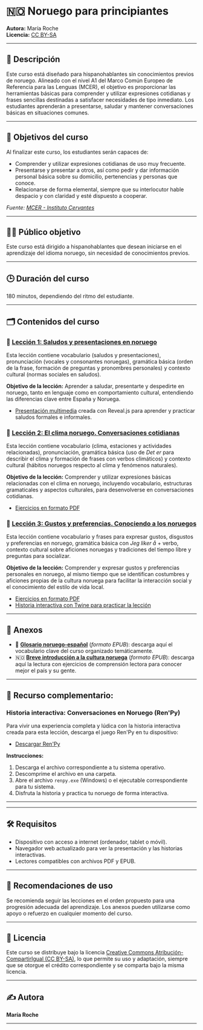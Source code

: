 # 🇳🇴 Noruego para principiantes

**Autora:** María Roche  
**Licencia:** [CC BY-SA](https://creativecommons.org/licenses/by-sa/4.0/deed.es)

---

## 📘 Descripción

Este curso está diseñado para hispanohablantes sin conocimientos previos de noruego. Alineado con el nivel A1 del Marco Común Europeo de Referencia para las Lenguas (MCER), el objetivo es proporcionar las herramientas básicas para comprender y utilizar expresiones cotidianas y frases sencillas destinadas a satisfacer necesidades de tipo inmediato. Los estudiantes aprenderán a presentarse, saludar y mantener conversaciones básicas en situaciones comunes.

---

## 🎯 Objetivos del curso

Al finalizar este curso, los estudiantes serán capaces de:

- Comprender y utilizar expresiones cotidianas de uso muy frecuente.
- Presentarse y presentar a otros, así como pedir y dar información personal básica sobre su domicilio, pertenencias y personas que conoce.
- Relacionarse de forma elemental, siempre que su interlocutor hable despacio y con claridad y esté dispuesto a cooperar.

*Fuente: [MCER - Instituto Cervantes](https://cvc.cervantes.es/ensenanza/biblioteca_ele/marco/cvc_mer.pdf)*

---

## 🧑‍🎓 Público objetivo

Este curso está dirigido a hispanohablantes que desean iniciarse en el aprendizaje del idioma noruego, sin necesidad de conocimientos previos.

---
## 🕒 Duración del curso

180 minutos, dependiendo del ritmo del estudiante.

---

## 🗂️ Contenidos del curso

### 📍 [Lección 1: **Saludos y presentaciones en noruego**](00-leccion1/leccion1.md)
Esta lección contiene vocabulario (saludos y presentaciones), pronunciación (vocales y consonantes noruegas), gramática básica (orden de la frase, formación de preguntas y pronombres personales) y contexto cultural (normas sociales en saludos).

**Objetivo de la lección:** Aprender a saludar, presentarte y despedirte en noruego, tanto en lenguaje como en comportamiento cultural, entendiendo las diferencias clave entre España y Noruega.

- [Presentación multimedia](https://mroche02.github.io/curso-noruego/00-leccion1/presentacion/presentacion.html) creada con Reveal.js para aprender y practicar saludos formales e informales.

### 📍 [Lección 2: **El clima noruego. Conversaciones cotidianas**](01-leccion2/leccion2.md) 
Esta lección contiene vocabulario (clima, estaciones y actividades relacionadas), pronunciación, gramática básica (uso de *Det er* para describir el clima y formación de frases con verbos climáticos) y contexto cultural (hábitos noruegos respecto al clima y fenómenos naturales).

**Objetivo de la lección:** Comprender y utilizar expresiones básicas relacionadas con el clima en noruego, incluyendo vocabulario, estructuras gramaticales y aspectos culturales, para desenvolverse en conversaciones cotidianas.

- [Ejercicios en formato PDF](https://mroche02.github.io/curso-noruego/01-leccion2/ejercicios-leccion2.pdf)


### 📍 [Lección 3: **Gustos y preferencias. Conociendo a los noruegos**](02-leccion3/leccion3.md)
Esta lección contiene vocabulario y frases para expresar gustos, disgustos y preferencias en noruego, gramática básica con *Jeg liker å* + verbo, contexto cultural sobre aficiones noruegas y tradiciones del tiempo libre y preguntas para socializar.

**Objetivo de la lección:** Comprender y expresar gustos y preferencias personales en noruego, al mismo tiempo que se identifican costumbres y aficiones propias de la cultura noruega para facilitar la interacción social y el conocimiento del estilo de vida local.

- [Ejercicios en formato PDF](https://mroche02.github.io/curso-noruego/02-leccion3/ejercicios-leccion3.pdf)
- [Historia interactiva con Twine para practicar la lección](https://mroche02.github.io/curso-noruego/Twine/NorwegianTwine.html)

---
## 📎 Anexos

- 📘 [**Glosario noruego-español**](https://mroche02.github.io/curso-noruego/anexos/ANEXO1/dist/glosario1.epub) (_formato EPUB_): descarga aquí el vocabulario clave del curso organizado temáticamente.
- 🇳🇴 [**Breve introducción a la cultura noruega**](https://mroche02.github.io/curso-noruego/anexos/ANEXO2/dist/anexo2.epub) (_formato EPUB_): descarga aquí la lectura con ejercicios de comprensión lectora para conocer mejor el país y su gente.

---

## 📍 Recurso complementario:

### Historia interactiva: Conversaciones en Noruego (Ren'Py)

Para vivir una experiencia completa y lúdica con la historia interactiva creada para esta lección, descarga el juego Ren'Py en tu dispositivo:

- [Descargar Ren'Py](Renpy.zip)

**Instrucciones:**  
1. Descarga el archivo correspondiente a tu sistema operativo.  
2. Descomprime el archivo en una carpeta.  
3. Abre el archivo `renpy.exe` (Windows) o el ejecutable correspondiente para tu sistema.  
4. Disfruta la historia y practica tu noruego de forma interactiva.

---

---

## 🛠️ Requisitos

- Dispositivo con acceso a internet (ordenador, tablet o móvil).
- Navegador web actualizado para ver la presentación y las historias interactivas.
- Lectores compatibles con archivos PDF y EPUB.

---

## 🔄 Recomendaciones de uso

Se recomienda seguir las lecciones en el orden propuesto para una progresión adecuada del aprendizaje. Los anexos pueden utilizarse como apoyo o refuerzo en cualquier momento del curso.

---

## 📄 Licencia

Este curso se distribuye bajo la licencia [Creative Commons Atribución-CompartirIgual (CC BY-SA)](https://creativecommons.org/licenses/by-sa/4.0/deed.es), lo que permite su uso y adaptación, siempre que se otorgue el crédito correspondiente y se comparta bajo la misma licencia.

---

## ✍️ Autora

**María Roche**

---
